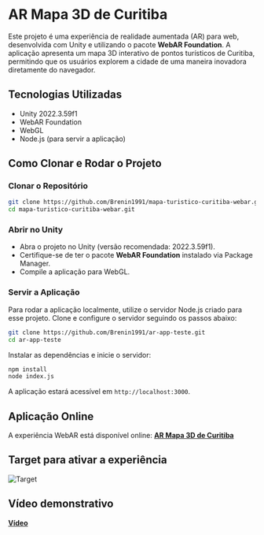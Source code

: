 # AR Mapa 3D de Curitiba

Este projeto é uma experiência de realidade aumentada (AR) para web, desenvolvida com Unity e utilizando o pacote **WebAR Foundation**. A aplicação apresenta um mapa 3D interativo de pontos turísticos de Curitiba, permitindo que os usuários explorem a cidade de uma maneira inovadora diretamente do navegador.

## Tecnologias Utilizadas
- Unity 2022.3.59f1
- WebAR Foundation
- WebGL
- Node.js (para servir a aplicação)

## Como Clonar e Rodar o Projeto

### Clonar o Repositório
```sh
git clone https://github.com/Brenin1991/mapa-turistico-curitiba-webar.git
cd mapa-turistico-curitiba-webar.git
```

### Abrir no Unity
- Abra o projeto no Unity (versão recomendada: 2022.3.59f1).
- Certifique-se de ter o pacote **WebAR Foundation** instalado via Package Manager.
- Compile a aplicação para WebGL.

### Servir a Aplicação
Para rodar a aplicação localmente, utilize o servidor Node.js criado para esse projeto. Clone e configure o servidor seguindo os passos abaixo:

```sh
git clone https://github.com/Brenin1991/ar-app-teste.git
cd ar-app-teste
```

Instalar as dependências e inicie o servidor:
```sh
npm install
node index.js
```

A aplicação estará acessível em `http://localhost:3000`.

## Aplicação Online
A experiência WebAR está disponível online:
**[AR Mapa 3D de Curitiba](https://ar-app-teste.fly.dev)**

## Target para ativar a experiência
![Target](Assets/StreamingAssets/target.png)

## Vídeo demonstrativo
**[Vídeo](https://ar-app-teste.fly.dev)**
